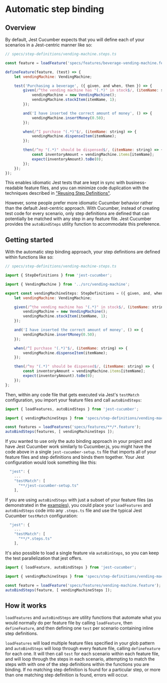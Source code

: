 # Automatic step binding

## Overview

By default, Jest Cucumber expects that you will define each of your scenarios in a Jest-centric manner like so:

```javascript
// specs/step-definitions/vending-machine.steps.ts

const feature = loadFeature('specs/features/beverage-vending-machine.feature');

defineFeature(feature, (test) => {
    let vendingMachine: VendingMachine;    

    test('Purchasing a beverage', ({ given, and when, then }) => {
        given(/^the vending machine has "(.*)" in stock$/, (itemName: string) => {
            vendingMachine = new VendingMachine();
            vendingMachine.stockItem(itemName, 1);
        });

        and('I have inserted the correct amount of money', () => {
            vendingMachine.insertMoney(0.50);
        });

        when(/^I purchase "(.*)"$/, (itemName: string) => {
            vendingMachine.dispenseItem(itemName);
        });

        then(/^my "(.*)" should be dispensed$/, (itemName: string) => {
            const inventoryAmount = vendingMachine.items[itemName];
            expect(inventoryAmount).toBe(0);
        });
    });
});
```

This enables idiomatic Jest tests that are kept in sync with business-readable feature files, and you can minimize code duplication with the techniques described in ["Reusing Step Definitions"](./ReusingStepDefinitions.md).

However, some people prefer more idiomatic Cucumber behavior rather than the default Jest-centric approach. With Cucumber, instead of creating test code for every scenario, only step definitions are defined that can potentially be matched with any step in any feature file. Jest Cucumber provides the `autoBindSteps` utility function to accommodate this preference.

## Getting started

With the automatic step binding approach, your step definitions are defined within functions like so:

```javascript
// specs/step-definitions/vending-machine-steps.ts

import { StepDefinitions } from 'jest-cucumber';

import { VendingMachine } from '../src/vending-machine';

export const vendingMachineSteps: StepDefinitions = ({ given, and, when, then }) => {
    let vendingMachine: VendingMachine;

    given(/^the vending machine has "(.*)" in stock$/, (itemName: string) => {
        vendingMachine = new VendingMachine();
        vendingMachine.stockItem(itemName, 1);
    });

    and('I have inserted the correct amount of money', () => {
        vendingMachine.insertMoney(0.50);
    });

    when(/^I purchase "(.*)"$/, (itemName: string) => {
        vendingMachine.dispenseItem(itemName);
    });

    then(/^my "(.*)" should be dispensed$/, (itemName: string) => {
        const inventoryAmount = vendingMachine.items[itemName];
        expect(inventoryAmount).toBe(0);
    });
};
```

Then, within any code file that gets executed via Jest's `testMatch` configuration, you import your feature files and call `autoBindSteps`:

```javascript
import { loadFeatures, autoBindSteps } from 'jest-cucumber';

import { vendingMachineSteps } from 'specs/step-definitions/vending-machine-steps';

const features = loadFeatures('specs/features/**/*.feature');
autoBindSteps(features, [ vendingMachineSteps ]);
```

If you wanted to use only the auto binding approach in your project and have Jest Cucumber work similarly to Cucumber.js, you might have the code above in a single `jest-cucumber-setup.ts` file that imports all of your feature files and step definitions and binds them together. Your Jest configuration would look something like this:

```javascript
  "jest": {
    ...
    "testMatch": [
      "**/jest-cucumber-setup.ts"
    ],
```

If you are using `autoBindSteps` with just a subset of your feature files (as demonstrated in the [examples](https://github.com/bencompton/jest-cucumber/blob/master/examples/typescript/specs/step-definitions/auto-step-binding.steps.ts)), you could place your `loadFeatures` and `autoBindSteps` code into any `.steps.ts` file and use the typical Jest Cucumber `testMatch` configuration:

```javascript
  "jest": {
    ...
    "testMatch": [
      "**/*.steps.ts"
    ],
```

It's also possible to load a single feature via `autoBinSteps`, so you can keep the test parallelization that jest offers.

```javascript
import { loadFeature, autoBindSteps } from 'jest-cucumber';

import { vendingMachineSteps } from 'specs/step-definitions/vending-machine-steps';

const feature = loadFeature('specs/features/vending-machine.feature');
autoBindSteps(feature, [ vendingMachineSteps ]);
```

## How it works

`loadFeatures` and `autoBindSteps` are utility functions that automate what you would normally do per feature file by calling `loadFeature`, then `defineFeature`, and then defining one `test` per scenario containing inline step definitions.

`loadFeatures` will load multiple feature files specified in your glob pattern and `autoBindSteps` will loop through every feature file, calling `defineFeature` for each one. It will then call `test` for each scenario within each feature file, and will loop through the steps in each scenario, attempting to match the steps with with one of the step definitions within the functions you are binding. If no matching step definition is found for a particular step, or more than one matching step definition is found, errors will occur.
